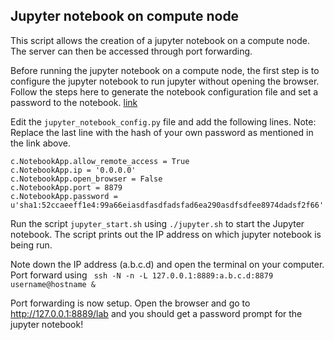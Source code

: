 ## Jupyter notebook on compute node
This script allows the creation of a jupyter notebook on a compute node. The server can then be accessed through port forwarding.

Before running the jupyter notebook on a compute node, the first step is to configure the jupyter notebook to run jupyter without opening the browser.
Follow the steps here to generate the notebook configuration file and set a password to the notebook. [link](https://jupyter-notebook.readthedocs.io/en/stable/public_server.html)

Edit the `jupyter_notebook_config.py` file and add the following lines.
Note: Replace the last line with the hash of your own password as mentioned in the link above.

```
c.NotebookApp.allow_remote_access = True
c.NotebookApp.ip = '0.0.0.0'
c.NotebookApp.open_browser = False
c.NotebookApp.port = 8879
c.NotebookApp.password = u'sha1:52ccaeeff1e4:99a66eiasdfasdfadsfad6ea290asdfsdfee8974dadsf2f66'
```
Run the script `jupyter_start.sh` using
```./jupyter.sh```
to start the Jupyter notebook. The script prints out the IP address on which jupyter notebook is being run. 

Note down the IP address (a.b.c.d) and open the terminal on your computer. Port forward using
``` ssh -N -n -L 127.0.0.1:8889:a.b.c.d:8879 username@hostname &```

Port forwarding is now setup. Open the browser and go to http://127.0.0.1:8889/lab and you should get a password prompt for the jupyter notebook!
